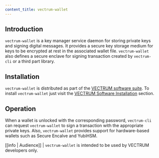 ```yaml
---
content_title: vectrum-wallet
---
```


## Introduction

`vectrum-wallet` is a key manager service daemon for storing private keys and signing digital messages. It provides a secure key storage medium for keys to be encrypted at rest in the associated wallet file. `vectrum-wallet` also defines a secure enclave for signing transaction created by `vectrum-cli` or a third part library.

## Installation

`vectrum-wallet` is distributed as part of the [VECTRUM software suite](https://github.com/vectrum-core/vectrum/blob/master/README.md). To install `vectrum-wallet` just visit the [VECTRUM Software Installation](../00_install/index.md) section.

## Operation

When a wallet is unlocked with the corresponding password, `vectrum-cli` can request `vectrum-wallet` to sign a transaction with the appropriate private keys. Also, `vectrum-wallet` provides support for hardware-based wallets such as Secure Encalve and YubiHSM.

[[info | Audience]]
| `vectrum-wallet` is intended to be used by VECTRUM developers only.

